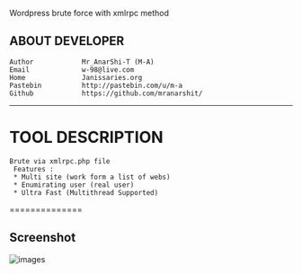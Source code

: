 Wordpress brute force with xmlrpc method

ABOUT DEVELOPER
----
```
Author            Mr_AnarShi-T (M-A)
Email             w-98@live.com
Home              Janissaries.org
Pastebin          http://pastebin.com/u/m-a
Github            https://github.com/mranarshit/
```

----

TOOL DESCRIPTION
===============
```
Brute via xmlrpc.php file
 Features : 
 * Multi site (work form a list of webs)
 * Enumirating user (real user)
 * Ultra Fast (Multithread Supported)
```
==============

Screenshot
----
![images](https://lh5.googleusercontent.com/YK4ntuyxYZMMlXbvaaEcWAz8BHwOvFIvmo-OG1v-dQ=w627-h531-no)
